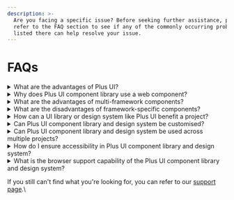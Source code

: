 ```yaml
---
description: >-
  Are you facing a specific issue? Before seeking further assistance, please
  refer to the FAQ section to see if any of the commonly occurring problems
  listed there can help resolve your issue.
---
```


# FAQs



<details>

<summary>What are the advantages of Plus UI?</summary>

**User experience excellence:** Plus UI offers excellent user experience for both end users and project teams through a unified design system and component library, which delivers consistency, efficiency, scalability, accessibility, and branding across all products and services.

**Multi-framework:** Plus UI is a multi-framework library that works with all frameworks such as React, Vue, Angular, and other JS frameworks.

**Save thousands of dollars and hours:** designing and developing a component and its variants, color, size, shape, placement, accessibility, header, cards, data grids, and modals costs thousands of dollars. Instead, Plus UI provides all the foundational components you need and is ready to be customized for your brand. Since it's built on web standards, it works across frameworks and browsers and will continue to be supported for many years to come.

**Ship faster:** We have invested thousands of hours into designing and developing these components so you don't have to. Also, they are fully customizable and compatible with all frameworks. Our unified approach to design and development ensures consistency and speed throughout the process.

**Designer & Developer-friendly:** Plus UI provides a user-friendly design system and component library that empowers designers and developers to create high-quality interfaces with ease. It prioritizes collaboration, user-centered design, and consistency, offering a range of reusable assets that promote flexibility and seamless integration into existing development workflows.

**Light package size:** Our component library is fully functional, yet boasts a lightweight package size, even with a wide variety of components and their variants. This combination of functionality and efficiency provides numerous benefits, including improved performance, reduced development time, simplified maintenance, increased compatibility, and lower bandwidth costs. These advantages ultimately lead to a better user experience and a more efficient development process.

**Technical support:** Our all users get access to technical support from our team and community. Pro users get access to priority support for issues, bug fixes, and feature requests.&#x20;

</details>

<details>

<summary>Why does Plus UI component library use a web component?</summary>

Plus UI component library uses web components because they offer a powerful way to create reusable UI components with encapsulated functionality and styling. Web components provide a standardised way to create custom HTML elements that can be easily reused across different projects and frameworks, which makes them an ideal technology for building component libraries like Plus UI.

Web components also offer a high level of encapsulation, which helps to prevent conflicts between components and makes it easier to maintain and update the code. By using web components, Plus UI can create a set of standardised UI components that can be customized and used across different technology stacks, which reduces development time and ensures consistency across different projects.

In addition, web components are interoperable with different frameworks and libraries, which makes them a flexible choice for building component libraries that can be used in a variety of projects. Plus UI can be used with different front-end frameworks and libraries, such as React, Vue, and Angular, which makes it a versatile choice for developers who want to use a set of pre-built UI components in their projects.

</details>

<details>

<summary>What are the advantages of multi-framework components?</summary>

Plus UI's multi-framework components offer several advantages that make them a powerful and flexible choice for building user interfaces:

**Consistency:** By using the same set of components across different projects and frameworks, Plus UI ensures a consistent look and feel for the user interface. This can help to improve user experience and reduce confusion, as users will be familiar with the components regardless of the technology stack being used.

**Reusability:** Multi-framework components in Plus UI can be easily reused across different projects and frameworks. This can help to reduce development time and costs, as developers do not have to write redundant code for each project. Instead, they can simply use the pre-built components from Plus UI and customize them as needed.

**Flexibility**: Plus UI's cross-framework components are designed to be interoperable with different front-end frameworks and libraries, such as React, Vue, and Angular. This makes them a flexible choice for developers who want to use pre-built UI components in their projects without being tied to a specific technology stack.

**Maintainability**: By using multi-framework components in Plus UI, developers can improve the maintainability of their code. Because the components are standardised and encapsulated, they are less likely to cause conflicts or break other parts of the application. This can make it easier to maintain and update the code over time.

Overall, the advantages of multi-framework components in Plus UI make it a powerful and flexible choice for building user interfaces that are consistent, reusable, and maintainable across different projects and technology stacks.

</details>

<details>

<summary>What are the disadvantages of framework-specific components?</summary>

While framework-specific components in Plus UI can offer some benefits, they also have several disadvantages that can limit their usefulness in certain contexts. Here are a few examples:

**Limited usability:** Framework-specific components in Plus UI can only be used in the framework or library they were designed for, which can limit their usability and reusability in other projects. Developers who want to use these components in a different framework will need to either rebuild them or use a wrapper library, which can be time-consuming.

**Limited lifespan:** Framework-specific components in Plus UI are closely tied to the lifecycle of the framework or library they were designed for. This means that if the framework or library becomes outdated or is no longer supported, the components may also become obsolete.

**Breaking changes:** New versions or updates of a framework or library can introduce breaking changes, requiring significant effort to update framework-specific components in Plus UI. This can be a major inconvenience for developers who rely on these components in their projects.

Overall, while framework-specific components in Plus UI can provide some benefits, they come with significant limitations and potential drawbacks. Developers should consider these factors carefully before deciding whether to use these components in their projects and may want to explore alternative solutions that offer greater flexibility and longevity.

</details>

<details>

<summary>How can a UI library or design system like Plus UI benefit a project?</summary>

Using a unified design system and component library like Plus UI can offer several benefits to developers and design teams, including:

**Consistency:** A unified design system and component library like Plus UI can help ensure consistency across an organization's products and projects. This can help improve the user experience and create a more cohesive brand identity.

**Efficiency:** By providing a set of pre-built and reusable components, a design system and component library like Plus UI can help speed up development time and reduce the amount of code that needs to be written from scratch. This can lead to more efficient and streamlined development processes.

**Scalability:** A unified design system and component library like Plus UI can help teams scale their products and projects more easily. By providing a consistent set of components and design elements, teams can quickly build new features and products without worrying about creating new design elements or components from scratch.

**Accessibility:** A unified design system and component library like Plus UI can help ensure that products and projects meet accessibility standards. By providing pre-built components and design elements that are tested for accessibility, teams can ensure that their products are accessible to all users.

**Collaboration:** A unified design system and component library like Plus UI can help foster collaboration between designers and developers. By providing a shared set of design elements and components, designers & developers can work together more effectively, reducing communication barriers and speeding up development processes.

Using a unified design system and component library like Plus UI can provide significant benefits to development teams, helping them build more consistent, efficient, and scalable products that meet accessibility standards and encourage collaboration between designers and developers.

</details>

<details>

<summary>Can Plus UI component library and design system be customised?</summary>

Yes, the Plus UI library or design system can be customised to fit the specific needs and branding of your organization. While the component library comes with pre-built components and design elements, these can be customized to fit your specific use case.

Plus UI component library is built using modern web technologies such as HTML, CSS, and JavaScript, which makes it easy to modify and extend. Developers and designers can use the provided documentation to learn how to customise components, or even create new ones.

Customisation can include modifying the colors, typography, spacing, and other design elements of the components of the design system.&#x20;

By customising the library, organisations can create a unique design system that aligns with their branding and design language. This helps create a consistent and recognizable brand identity across all products and projects.

Plus UI provides support and resources for customising the library, including documentation and an active community of developers and designers who can provide guidance and support.

</details>

<details>

<summary>Can Plus UI component library and design system be used across multiple projects? </summary>

Yes, the Plus UI component library and its design system can be used across multiple projects. Plus UI is designed to be modular and scalable, making it easy to reuse components and design elements across different products and projects.

One of the strengths of Plus UI is its versatility. Our design system can be used with popular design tools like Figma, Sketch, and Adobe, allowing designers to easily collaborate and design using the same design system. Our component library is also designed to work with all popular front-end frameworks like React, Vue.js, Angular, and more. This ensures that developers can use the same components and design elements across different projects, regardless of the front-end framework used.

By using the same components and design elements across multiple projects, organisations can ensure consistency and maintain a cohesive brand identity. This saves time and effort, as developers and designers do not have to recreate similar components or design elements for each project.

Plus UI's components are built using modern web technologies, such as HTML, CSS, and JavaScript, and are designed to be easily customisable and extensible. This makes it easy to adapt components to fit the specific needs of each project while maintaining consistency with the overall design system.

In addition, Plus UI provides comprehensive documentation and support to help developers and designers integrate the component library and design system into their projects. This includes code examples, best practices, and an active community of developers and designers who can provide guidance and support.

</details>

<details>

<summary>How do I ensure accessibility in Plus UI component library and design system?</summary>

Accessibility is a top priority for the Plus UI component library and design system. We strive to ensure that our components and design elements meet the latest accessibility standards and guidelines, such as WCAG 2.1 and ARIA.

To ensure accessibility in your project, we recommend the following best practices:

**Use semantic HTML:** Plus UI components are built using semantic HTML, which helps to ensure that screen readers and other assistive technologies can properly interpret and navigate the content.

**Provide alternative text:** Ensure that all images, icons, and other visual elements have descriptive alternative text that can be read by screen readers.

**Use ARIA attributes:** Use ARIA attributes to provide additional context and information to screen readers and other assistive technologies.

**Test with assistive technologies:** Test your project with a range of assistive technologies, such as screen readers and keyboard-only navigation, to ensure that all users can effectively navigate and interact with the content.

Plus UI provides detailed documentation on accessibility best practices for each component and design element, including guidance on how to implement accessibility features and how to test for accessibility. We also have an active community of developers and designers who are committed to accessibility and can provide guidance and support on accessibility issues. By following these best practices and leveraging our resources and support, you can ensure that your project is accessible and inclusive for all users.

</details>

<details>

<summary>What is the browser support capability of the Plus UI component library and design system?</summary>

Plus UI component library and design system is designed to work seamlessly across all modern web browsers, including Google Chrome, Mozilla Firefox, Apple Safari, and Microsoft Edge.

We provide comprehensive browser support to ensure that our components and design elements are fully functional and visually consistent across all modern browsers. This means that you can use Plus UI with confidence, knowing that it will work on the most popular web browsers used by your audience.

Our component library and design system are also designed to work well with legacy browsers, such as Internet Explorer 11, although some features may be limited or not supported.

We strive to stay up-to-date with the latest web standards and technologies, and we regularly update our component library and design system to ensure that they are compatible with the latest browsers and devices.

If you have any concerns about browser compatibility or need specific guidance on how to ensure your project is compatible with certain browsers, we have an active community of developers and designers who are knowledgeable in this area and can provide guidance and support.

</details>

If you still can't find what you're looking for, you can refer to our [support page](support.md).\
